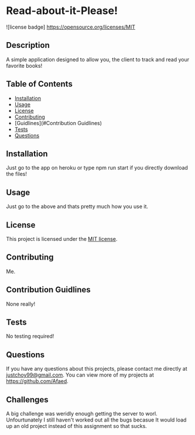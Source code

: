 # Read-about-it-Please!
  ![license badge] https://opensource.org/licenses/MIT

  ## Description 
  A simple application designed to allow you, the client to track and read your favorite books!
  ## Table of Contents
  * [Installation](#installation)
  * [Usage](#usage)
  * [License](#license)
  * [Contributing](#contributing)
  * [Guidlines](#Contribution Guidlines)
  * [Tests](#tests)
  * [Questions](#questions)
  
  ## Installation 
  
  Just go to the app on heroku or type npm run start if you directly download the files!

  ## Usage 

  Just go to the above and thats pretty much how you use it.

  ## License 

  This project is licensed under the [MIT license](https://opensource.org/licenses/MIT).

  ## Contributing 

  Me.

  ## Contribution Guidlines

  None really!

  ## Tests

  No testing required!

  ## Questions

  If you have any questions about this projects, please contact me directly at justchoy99@gmail.com. You can view more of my projects at https://github.com/Afaed.

## Challenges

A big challenge was weridly enough getting the server to worl. Unfourtunately I still haven't worked out all the bugs becasue It would load up an old project instead of this assignment so that sucks.